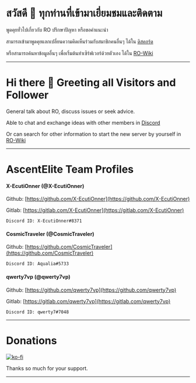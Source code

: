 # สวัสดี 👋 ทุกท่านที่เข้ามาเยี่ยมชมและติดตาม

พูดคุยทั่วไปเกี่ยวกับ RO ปรึกษาปัญหา หรือขอคำแนะนำ

สามารถเข้ามาพูดคุยแลกเปลี่ยนความคิดเห็นร่วมกับสมาชิกคนอื่นๆ ได้ใน [ดิสคอร์ด](https://discord.gg/aY3AuRZ)

หรือสามารถค้นหาข้อมูลอื่นๆ เพื่อเริ่มต้นทำเซิร์ฟเวอร์ด้วยตัวเอง ได้ใน [RO-Wiki](http://ro-wiki.ddns.net)

-------

# Hi there 👋 Greeting all Visitors and Follower

General talk about RO, discuss issues or seek advice.

Able to chat and exchange ideas with other members in [Discord](https://discord.gg/aY3AuRZ)

Or can search for other information to start the new server by yourself in [RO-Wiki](http://ro-wiki.ddns.net)

-------

# AscentElite Team Profiles

#### X-EcutiOnner (@X-EcutiOnner)
   Github: [https://github.com/X-EcutiOnner](https://github.com/X-EcutiOnner)

   Gitlab: [https://gitlab.com/X-EcutiOnner](https://gitlab.com/X-EcutiOnner)

    Discord ID: X-EcutiOnner#8371

#### CosmicTraveler (@CosmicTraveler)
   Github: [https://github.com/CosmicTraveler](https://github.com/CosmicTraveler)

    Discord ID: Aqualia#5733

#### qwerty7vp (@qwerty7vp)
   Github: [https://github.com/qwerty7vp](https://github.com/qwerty7vp)

   Gitlab: [https://gitlab.com/qwerty7vp](https://gitlab.com/qwerty7vp)

    Discord ID: qwerty7#7048

-------

# Donations

[![ko-fi](https://www.ko-fi.com/img/githubbutton_sm.svg)](https://ko-fi.com/T6T62W57T)

Thanks so much for your support.

-------

<!--
**AscentElite/AscentElite** is a ✨ _special_ ✨ repository because its `README.md` (this file) appears on your GitHub profile.

Here are some ideas to get you started:

- 🔭 I’m currently working on ...
- 🌱 I’m currently learning ...
- 👯 I’m looking to collaborate on ...
- 🤔 I’m looking for help with ...
- 💬 Ask me about ...
- 📫 How to reach me: ...
- 😄 Pronouns: ...
- ⚡ Fun fact: ...
-->
